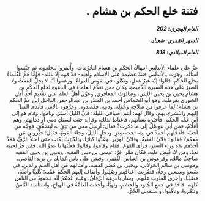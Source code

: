 <h1 dir="rtl">فتنة خلع الحكم بن هشام .</h1>

<h5 dir="rtl">العام الهجري:  202

الشهر القمري: شعبان

العام الميلادي: 818</h5>

<p dir="rtl">عزَّ على علماء الأندلس انتهاكُ الحكَمِ بنِ هشام للحُرُمات، وأْتَمَروا ليخلعوه، ثم جيَّشوا لقتاله، وجَرَت بالأندلس فتنةٌ عظيمة على الإسلام وأهلِه- فلا قوة إلا بالله- فلمَّا هَمَّ العُلَماءُ بخلعِ الحَكَمِ، قالوا: إنَّه غيرُ عدلٍ، ونكَثُوه في نفوس العوامِّ، وزعموا أنَّه لا يحِلُّ المُكثُ ولا الصبرُ على هذه السيرةِ الذَّميمةِ، وكان ممن تقدَّمَ العلماءَ في الدعوةِ لخلعِ الحكَمِ بن هشام يحيى بن يحيى الليثي، وطالوتُ المعافري, وعوَّلَ أهلُ العلم على تقديمِ أحدِ أهل الشورى بقرطبة، وهو أبو الشماس أحمد بن المنذر بن عبدالرحمن الداخل ابن عمِّ الحكم بن هشام؛ لِما عرفوا من صلاحِه وعَقلِه، ودينِه، فقصدوه، وعرَّفوه بالأمر، فأبدى الميلَ إليهم والبُشرى بهم، وقال لهم: أنتم أضيافي الليلةَ؛ فإنَّ الليلَ أستَرُ. وناموا، وقام هو إلى ابنِ عَمِّه الحكَمِ، فأخبَرَه بشأنهم، فاغتاظ لذلك، وقال: جئتَ لسَفكِ دمي أو دمائِهم، وهم أعلامٌ، فمن أين نتوصَّلُ إلى ما ذكرت? فقال: أرسِلْ معي من تثِقُ به ليتحقَّقَ. فوجَّه من أحبَّ، فأدخلهم أحمدُ في بيته تحت سِترٍ، ودخل الليلُ، وجاء القَومُ، فقال: خبِّروني مَن معكم? فقالوا: فلانٌ الفقيهُ، وفلانٌ الوزير. وعَدُّوا كبارًا، والكاتِبُ يكتب حتى امتلأ الرَّقُّ، فمَدَّ أحدُهم يدَه وراء السترِ، فرأى القومَ، فقام وقاموا، وقالوا: فعلْتَها يا عدوَّ الله. فمَن فَرَّ لحينِه نجا، ومن لا، قُبِضَ عليه، فكان ممَّن فَرَّ: عيسى بن دينار الفقيه، ويحيى بن يحيى الفقيه صاحِبُ مالك، وقرعوس بن العباس الثَّقفي, وقبض على ناس كمالك بن يزيد القاضي، وموسى بن سالم الخولاني، ويحيى بن مُضَر الفقيه، وأمثالهم من أهل العلمِ والدين، في سَبعةٍ وسبعين رجلًا، فضُرِبَت أعناقُهم وصُلِبوا, وأضاف إليهم الحكَمُ عَمَّيه؛ كُليبًا وأميَّة، فصُلِبا، وأحرق القلوبَ عليهم، وسار بأمرِهم الرِّفاقُ، وعَلِمَ الحكمُ أنَّه محقودٌ من الناس كلهم، فأخذ في جمعِ الجُنود والحشَمِ، وتهيَّأ، وأخذت العامَّةُ في الهياجِ، واستأسد النَّاسُ، وتنَمَّروا، وتأهَّبوا. واستفحل الشَّرُّ.</p></br>
